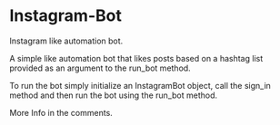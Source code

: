 # Instagram-Bot
Instagram like automation bot.

A simple like automation bot that likes posts based on a hashtag list 
provided as an argument to the run_bot method.

To run the bot simply initialize an InstagramBot object, call the sign_in method 
and then run the bot using the run_bot method.

More Info in the comments.
